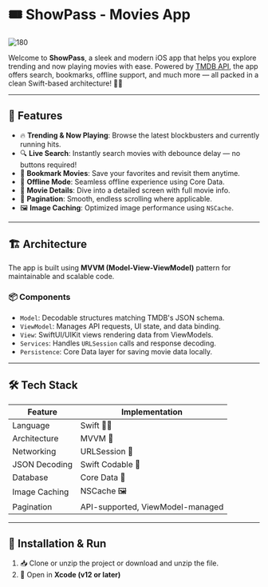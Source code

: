 # 🎟️ ShowPass - Movies App

![180](https://github.com/user-attachments/assets/6ed4ba6a-01b3-4e64-95bf-ba7fd858dbc5)


Welcome to **ShowPass**, a sleek and modern iOS app that helps you explore trending and now playing movies with ease. 
Powered by [TMDB API](https://developers.themoviedb.org/3), the app offers search, bookmarks, offline support, and much more — all packed in a clean Swift-based architecture! 🍿📱

---

## 🚀 Features

- 🔥 **Trending & Now Playing**: Browse the latest blockbusters and currently running hits.
- 🔍 **Live Search**: Instantly search movies with debounce delay — no buttons required!
- 📝 **Bookmark Movies**: Save your favorites and revisit them anytime.
- 📴 **Offline Mode**: Seamless offline experience using Core Data.
- 🧠 **Movie Details**: Dive into a detailed screen with full movie info.
- 🧾 **Pagination**: Smooth, endless scrolling where applicable.
- 🖼️ **Image Caching**: Optimized image performance using `NSCache`.

---

## 🏗️ Architecture

The app is built using **MVVM (Model-View-ViewModel)** pattern for maintainable and scalable code.

### 📦 Components
- `Model`: Decodable structures matching TMDB's JSON schema.
- `ViewModel`: Manages API requests, UI state, and data binding.
- `View`: SwiftUI/UIKit views rendering data from ViewModels.
- `Services`: Handles `URLSession` calls and response decoding.
- `Persistence`: Core Data layer for saving movie data locally.

---

## 🛠️ Tech Stack

| Feature              | Implementation                      |
|---------------------|--------------------------------------|
| Language            | Swift 🧑‍💻                           |
| Architecture        | MVVM 📐                              |
| Networking          | URLSession 🔌                        |
| JSON Decoding       | Swift Codable 🧩                    |
| Database            | Core Data 💾                         |
| Image Caching       | NSCache 🖼️                          |
| Pagination          | API-supported, ViewModel-managed     |

---

## 📲 Installation & Run

1. 📥 Clone or unzip the project or download and unzip the file.
2. 🧰 Open in **Xcode (v12 or later)**
